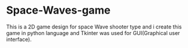 # Space-Waves-game
This is a 2D game design for space Wave shooter type and i create this game in python language and Tkinter was used for GUI(Graphical user interface).
